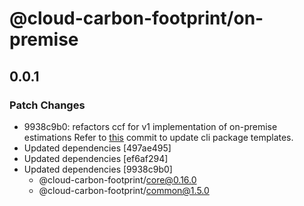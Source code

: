 # @cloud-carbon-footprint/on-premise

## 0.0.1

### Patch Changes

- 9938c9b0: refactors ccf for v1 implementation of on-premise estimations
  Refer to [this](https://github.com/cloud-carbon-footprint/cloud-carbon-footprint/commit/b3ba4120d633a8b83bf8bc0c131855dd67e6a288) commit to update cli package templates.
- Updated dependencies [497ae495]
- Updated dependencies [ef6af294]
- Updated dependencies [9938c9b0]
  - @cloud-carbon-footprint/core@0.16.0
  - @cloud-carbon-footprint/common@1.5.0
